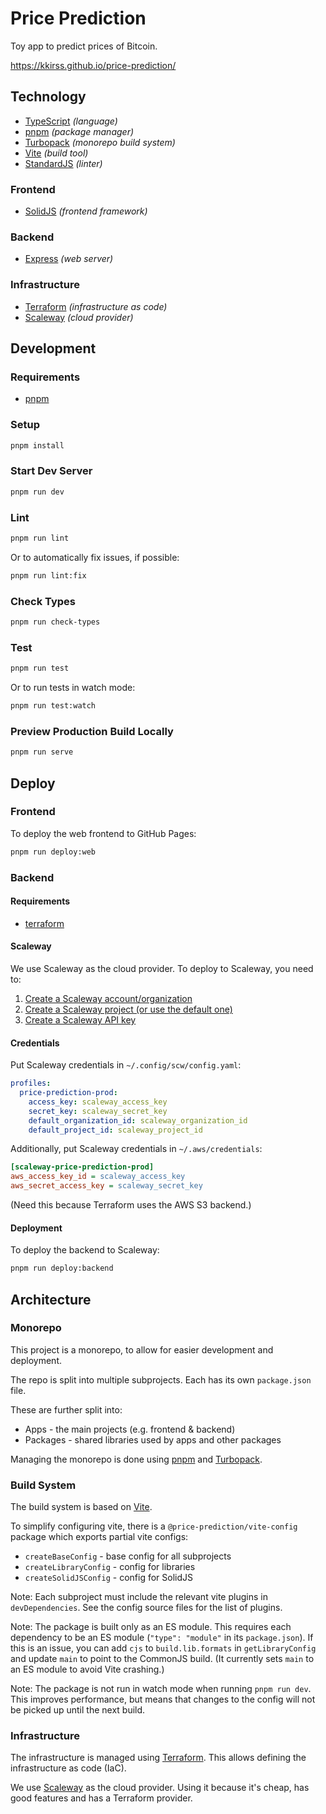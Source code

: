 # Price Prediction

Toy app to predict prices of Bitcoin.

https://kkirss.github.io/price-prediction/

## Technology

* [TypeScript](https://www.typescriptlang.org/) _(language)_
* [pnpm](https://pnpm.io/) _(package manager)_
* [Turbopack](https://turbo.build/pack) _(monorepo build system)_
* [Vite](https://vitejs.dev/) _(build tool)_
* [StandardJS](https://standardjs.com/) _(linter)_

### Frontend

* [SolidJS](https://www.solidjs.com/) _(frontend framework)_

### Backend

* [Express](https://expressjs.com/) _(web server)_

### Infrastructure

* [Terraform](https://www.terraform.io/) _(infrastructure as code)_
* [Scaleway](https://www.scaleway.com/) _(cloud provider)_

## Development

### Requirements

* [pnpm](https://pnpm.io/installation)

### Setup

```bash
pnpm install
```

### Start Dev Server

```bash
pnpm run dev
```

### Lint

```bash
pnpm run lint
```

Or to automatically fix issues, if possible:
```bash
pnpm run lint:fix
```

### Check Types

```bash
pnpm run check-types
```

### Test

```bash
pnpm run test
```

Or to run tests in watch mode:
```bash
pnpm run test:watch
```

### Preview Production Build Locally

```bash
pnpm run serve
```

## Deploy

### Frontend

To deploy the web frontend to GitHub Pages:
```bash
pnpm run deploy:web
```

### Backend

#### Requirements

* [terraform](https://www.terraform.io/downloads.html)

#### Scaleway

We use Scaleway as the cloud provider.
To deploy to Scaleway, you need to:
1. [Create a Scaleway account/organization](https://www.scaleway.com/en/docs/console/my-account/quickstart/)
2. [Create a Scaleway project (or use the default one)](https://www.scaleway.com/en/docs/console/my-project/how-to/create-a-project/)
3. [Create a Scaleway API key](https://www.scaleway.com/en/docs/identity-and-access-management/iam/how-to/create-api-keys/)

#### Credentials

Put Scaleway credentials in `~/.config/scw/config.yaml`:
```yaml
profiles:
  price-prediction-prod:
    access_key: scaleway_access_key
    secret_key: scaleway_secret_key
    default_organization_id: scaleway_organization_id
    default_project_id: scaleway_project_id
```

Additionally, put Scaleway credentials in `~/.aws/credentials`:
```ini
[scaleway-price-prediction-prod]
aws_access_key_id = scaleway_access_key
aws_secret_access_key = scaleway_secret_key
```
(Need this because Terraform uses the AWS S3 backend.)

#### Deployment

To deploy the backend to Scaleway:
```bash
pnpm run deploy:backend
```

## Architecture

### Monorepo

This project is a monorepo, to allow for easier development and deployment.

The repo is split into multiple subprojects.
Each has its own `package.json` file.

These are further split into:
* Apps - the main projects (e.g. frontend & backend)
* Packages - shared libraries used by apps and other packages

Managing the monorepo is done using [pnpm](https://pnpm.io/) and [Turbopack](https://turbo.build/pack).

### Build System

The build system is based on [Vite](https://vitejs.dev/).

To simplify configuring vite, there is a `@price-prediction/vite-config` package which exports partial vite configs:
* `createBaseConfig` - base config for all subprojects
* `createLibraryConfig` - config for libraries
* `createSolidJSConfig` - config for SolidJS

Note: Each subproject must include the relevant vite plugins in `devDependencies`.
      See the config source files for the list of plugins.

Note: The package is built only as an ES module.
      This requires each dependency to be an ES module (`"type": "module"` in its `package.json`).
      If this is an issue, you can add `cjs` to `build.lib.formats` in `getLibraryConfig` and update `main` to point to the CommonJS build.
      (It currently sets `main` to an ES module to avoid Vite crashing.)

Note: The package is not run in watch mode when running `pnpm run dev`.
      This improves performance, but means that changes to the config will not be picked up until the next build.

### Infrastructure

The infrastructure is managed using [Terraform](https://www.terraform.io/).
This allows defining the infrastructure as code (IaC).

We use [Scaleway](https://www.scaleway.com/) as the cloud provider.
Using it because it's cheap, has good features and has a Terraform provider.
